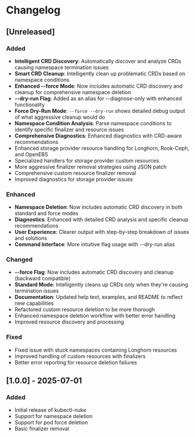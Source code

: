 # Changelog

## [Unreleased]
### Added
- **Intelligent CRD Discovery**: Automatically discover and analyze CRDs causing namespace termination issues
- **Smart CRD Cleanup**: Intelligently clean up problematic CRDs based on namespace conditions
- **Enhanced --force Mode**: Now includes automatic CRD discovery and cleanup for comprehensive namespace deletion
- **--dry-run Flag**: Added as an alias for --diagnose-only with enhanced functionality
- **Force Dry-Run Mode**: `--force --dry-run` shows detailed debug output of what aggressive cleanup would do
- **Namespace Condition Analysis**: Parse namespace conditions to identify specific finalizer and resource issues
- **Comprehensive Diagnostics**: Enhanced diagnostics with CRD-aware recommendations
- Enhanced storage provider resource handling for Longhorn, Rook-Ceph, and OpenEBS
- Specialized handlers for storage provider custom resources
- More aggressive finalizer removal strategies using JSON patch
- Comprehensive custom resource finalizer removal
- Improved diagnostics for storage provider issues

### Enhanced
- **Namespace Deletion**: Now includes automatic CRD discovery in both standard and force modes
- **Diagnostics**: Enhanced with detailed CRD analysis and specific cleanup recommendations
- **User Experience**: Clearer output with step-by-step breakdown of issues and solutions
- **Command Interface**: More intuitive flag usage with --dry-run alias

### Changed
- **--force Flag**: Now includes automatic CRD discovery and cleanup (backward compatible)
- **Standard Mode**: Intelligently cleans up CRDs only when they're causing termination issues
- **Documentation**: Updated help text, examples, and README to reflect new capabilities
- Refactored custom resource deletion to be more thorough
- Enhanced namespace deletion workflow with better error handling
- Improved resource discovery and processing

### Fixed
- Fixed issue with stuck namespaces containing Longhorn resources
- Improved handling of custom resources with finalizers
- Better error reporting for resource deletion failures

## [1.0.0] - 2025-07-01
### Added
- Initial release of kubectl-nuke
- Support for namespace deletion
- Support for pod force deletion
- Basic finalizer removal
